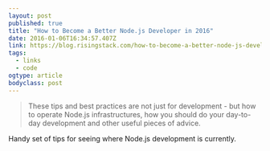 ```yaml
---
layout: post 
published: true 
title: "How to Become a Better Node.js Developer in 2016" 
date: 2016-01-06T16:34:57.407Z 
link: https://blog.risingstack.com/how-to-become-a-better-node-js-developer-in-2016/ 
tags:
  - links
  - code
ogtype: article 
bodyclass: post 
---
```


> These tips and best practices are not just for development - but how to operate Node.js infrastructures, how you should do your day-to-day development and other useful pieces of advice.

Handy set of tips for seeing where Node.js development is currently.
